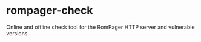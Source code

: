 rompager-check
==============

Online and offline check tool for the RomPager HTTP server and vulnerable versions
